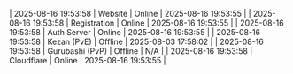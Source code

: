 | 2025-08-16 19:53:58 | Website | Online | 2025-08-16 19:53:55 |
| 2025-08-16 19:53:58 | Registration | Online | 2025-08-16 19:53:55 |
| 2025-08-16 19:53:58 | Auth Server | Online | 2025-08-16 19:53:55 |
| 2025-08-16 19:53:58 | Kezan (PvE) | Offline | 2025-08-03 17:58:02 |
| 2025-08-16 19:53:58 | Gurubashi (PvP) | Offline | N/A |
| 2025-08-16 19:53:58 | Cloudflare | Online | 2025-08-16 19:53:55 |
